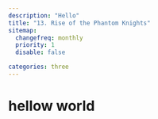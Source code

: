 ```yaml
---
description: "Hello"
title: "13.	Rise of the Phantom Knights"
sitemap:
  changefreq: monthly
  priority: 1
  disable: false

categories: three
---
```


# hellow world
